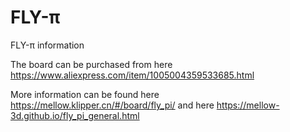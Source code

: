 # FLY-π
FLY-π information

The board can be purchased from here https://www.aliexpress.com/item/1005004359533685.html

More information can be found here https://mellow.klipper.cn/#/board/fly_pi/ and here https://mellow-3d.github.io/fly_pi_general.html
